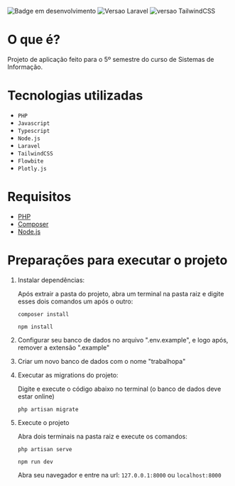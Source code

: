 ![Badge em desenvolvimento](https://img.shields.io/badge/STATUS-EM%20DESENVOLVIMENTO-important?style=for-the-badge&logo=appveyor)
![Versao Laravel](https://img.shields.io/badge/Laravel-11.9.1-orange?style=plastic&logo=laravel)
![versao TailwindCSS](https://img.shields.io/badge/TailwindCSS-3.4.3-orange?style=plastic&logo=tailwindcss)

# O que é?

Projeto de aplicação feito para o 5º semestre do curso de Sistemas de Informação.

# Tecnologias utilizadas

- ``PHP``
- ``Javascript``
- ``Typescript``
- ``Node.js``
- ``Laravel``
- ``TailwindCSS``
- ``Flowbite``
- ``Plotly.js``

# Requisitos

- [PHP](https://www.php.net/)
- [Composer](https://getcomposer.org/)
- [Node.js](https://nodejs.org/en)

# Preparações para executar o projeto

1. Instalar dependências:

    Após extrair a pasta do projeto, abra um terminal na pasta raiz e digite esses dois comandos um após o outro:
    ```
    composer install
    ```
    ```
    npm install
    ```
    
2. Configurar seu banco de dados no arquivo ".env.example", e logo após, remover a extensão ".example"
3. Criar um novo banco de dados com o nome "trabalhopa"

4. Executar as migrations do projeto:

    Digite e execute o código abaixo no terminal (o banco de dados deve estar online)
    ```
    php artisan migrate
    ```
    
5. Execute o projeto
    
    Abra dois terminais na pasta raiz e execute os comandos:
    ```
    php artisan serve
    ```
    ```
    npm run dev
    ```
    
    Abra seu navegador e entre na url: ``127.0.0.1:8000`` ou ``localhost:8000``
